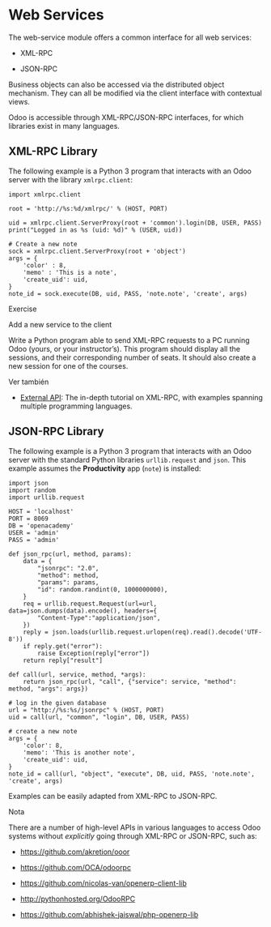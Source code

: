 # Web Services

The web-service module offers a common interface for all web services:

  * XML-RPC

  * JSON-RPC

Business objects can also be accessed via the distributed object mechanism.
They can all be modified via the client interface with contextual views.

Odoo is accessible through XML-RPC/JSON-RPC interfaces, for which libraries
exist in many languages.

## XML-RPC Library

The following example is a Python 3 program that interacts with an Odoo server
with the library `xmlrpc.client`:

    
    
    import xmlrpc.client
    
    root = 'http://%s:%d/xmlrpc/' % (HOST, PORT)
    
    uid = xmlrpc.client.ServerProxy(root + 'common').login(DB, USER, PASS)
    print("Logged in as %s (uid: %d)" % (USER, uid))
    
    # Create a new note
    sock = xmlrpc.client.ServerProxy(root + 'object')
    args = {
        'color' : 8,
        'memo' : 'This is a note',
        'create_uid': uid,
    }
    note_id = sock.execute(DB, uid, PASS, 'note.note', 'create', args)
    

Exercise

Add a new service to the client

Write a Python program able to send XML-RPC requests to a PC running Odoo
(yours, or your instructor’s). This program should display all the sessions,
and their corresponding number of seats. It should also create a new session
for one of the courses.

Ver también

  * [External API](../reference/external_api.html): The in-depth tutorial on XML-RPC, with examples spanning multiple programming languages.

## JSON-RPC Library

The following example is a Python 3 program that interacts with an Odoo server
with the standard Python libraries `urllib.request` and `json`. This example
assumes the **Productivity** app (`note`) is installed:

    
    
    import json
    import random
    import urllib.request
    
    HOST = 'localhost'
    PORT = 8069
    DB = 'openacademy'
    USER = 'admin'
    PASS = 'admin'
    
    def json_rpc(url, method, params):
        data = {
            "jsonrpc": "2.0",
            "method": method,
            "params": params,
            "id": random.randint(0, 1000000000),
        }
        req = urllib.request.Request(url=url, data=json.dumps(data).encode(), headers={
            "Content-Type":"application/json",
        })
        reply = json.loads(urllib.request.urlopen(req).read().decode('UTF-8'))
        if reply.get("error"):
            raise Exception(reply["error"])
        return reply["result"]
    
    def call(url, service, method, *args):
        return json_rpc(url, "call", {"service": service, "method": method, "args": args})
    
    # log in the given database
    url = "http://%s:%s/jsonrpc" % (HOST, PORT)
    uid = call(url, "common", "login", DB, USER, PASS)
    
    # create a new note
    args = {
        'color': 8,
        'memo': 'This is another note',
        'create_uid': uid,
    }
    note_id = call(url, "object", "execute", DB, uid, PASS, 'note.note', 'create', args)
    

Examples can be easily adapted from XML-RPC to JSON-RPC.

Nota

There are a number of high-level APIs in various languages to access Odoo
systems without _explicitly_ going through XML-RPC or JSON-RPC, such as:

  * <https://github.com/akretion/ooor>

  * <https://github.com/OCA/odoorpc>

  * <https://github.com/nicolas-van/openerp-client-lib>

  * <http://pythonhosted.org/OdooRPC>

  * <https://github.com/abhishek-jaiswal/php-openerp-lib>


